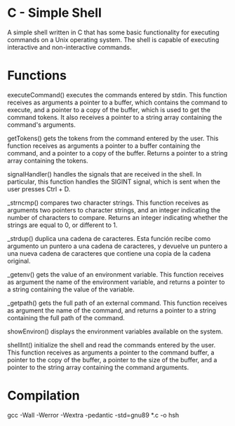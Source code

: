 # C - Simple Shell

A simple shell written in C that has some basic functionality for executing commands on a Unix operating system.
The shell is capable of executing interactive and non-interactive commands.

# Functions
executeCommand() executes the commands entered by stdin.
This function receives as arguments a pointer to a buffer, which contains the command to execute, and a pointer to a copy of the buffer,
which is used to get the command tokens. It also receives a pointer to a string array containing the command's arguments.

getTokens() gets the tokens from the command entered by the user.
This function receives as arguments a pointer to a buffer containing the command,
and a pointer to a copy of the buffer. Returns a pointer to a string array containing the tokens.

signalHandler() handles the signals that are received in the shell.
In particular, this function handles the SIGINT signal, which is sent when the user presses Ctrl + D.

_strncmp() compares two character strings.
This function receives as arguments two pointers to character strings, and an integer indicating the number of characters to compare.
Returns an integer indicating whether the strings are equal to 0, or different to 1.

_strdup() duplica una cadena de caracteres. 
Esta función recibe como argumento un puntero a una cadena de caracteres, 
y devuelve un puntero a una nueva cadena de caracteres que contiene una copia de la cadena original.

_getenv() gets the value of an environment variable.
This function receives as argument the name of the environment variable,
and returns a pointer to a string containing the value of the variable.

_getpath() gets the full path of an external command.
This function receives as argument the name of the command,
and returns a pointer to a string containing the full path of the command.

showEnviron() displays the environment variables available on the system.

shellInt() initialize the shell and read the commands entered by the user.
This function receives as arguments a pointer to the command buffer, a pointer to the copy of the buffer,
a pointer to the size of the buffer, and a pointer to the string array containing the command arguments.

# Compilation
gcc -Wall -Werror -Wextra -pedantic -std=gnu89 *.c -o hsh



